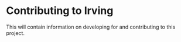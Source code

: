 # Contributing to Irving

This will contain information on developing for and contributing to this project.
